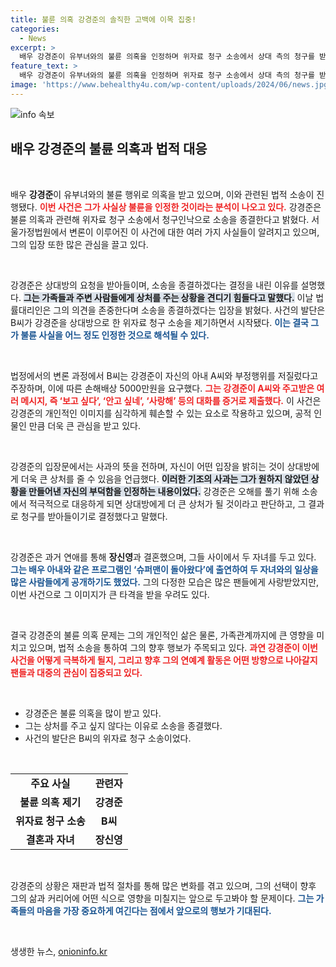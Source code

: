 ```yaml
---
title: 불륜 의혹 강경준의 솔직한 고백에 이목 집중!
categories:
  - News
excerpt: >
  배우 강경준이 유부녀와의 불륜 의혹을 인정하며 위자료 청구 소송에서 상대 측의 청구를 받아들였다고 밝혀 파장이 일고 있다. 그는 사과와 함께 사실 관계를 다투지 않기로 결정한 이유를 설명했다.
feature_text: >
  배우 강경준이 유부녀와의 불륜 의혹을 인정하며 위자료 청구 소송에서 상대 측의 청구를 받아들였다고 밝혀 파장이 일고 있다. 그는 사과와 함께 사실 관계를 다투지 않기로 결정한 이유를 설명했다.
image: 'https://www.behealthy4u.com/wp-content/uploads/2024/06/news.jpg'
---
```


<p><img src="https://www.behealthy4u.com/wp-content/uploads/2024/06/news.jpg" alt="info 속보" /></p>

<h2 data-ke-size="size26">배우 강경준의 불륜 의혹과 법적 대응</h2>

<p data-ke-size="size16">&nbsp;</p>

<p>배우 <b>강경준</b>이 유부녀와의 불륜 행위로 의혹을 받고 있으며, 이와 관련된 법적 소송이 진행됐다. <b><span style="color: #ee2323;">이번 사건은 그가 사실상 불륜을 인정한 것이라는 분석이 나오고 있다.</span></b> 강경준은 불륜 의혹과 관련해 위자료 청구 소송에서 청구인낙으로 소송을 종결한다고 밝혔다. 서울가정법원에서 변론이 이루어진 이 사건에 대한 여러 가지 사실들이 알려지고 있으며, 그의 입장 또한 많은 관심을 끌고 있다. </p>

<p data-ke-size="size16">&nbsp;</p>

<p>강경준은 상대방의 요청을 받아들이며, 소송을 종결하겠다는 결정을 내린 이유를 설명했다. <b><span style="background-color: #21538527;">그는 가족들과 주변 사람들에게 상처를 주는 상황을 견디기 힘들다고 말했다.</span></b> 이날 법률대리인은 그의 의견을 존중한다며 소송을 종결하겠다는 입장을 밝혔다. 사건의 발단은 B씨가 강경준을 상대방으로 한 위자료 청구 소송을 제기하면서 시작됐다. <b><span style="color: #1a5490;">이는 결국 그가 불륜 사실을 어느 정도 인정한 것으로 해석될 수 있다.</span></b></p>

<p data-ke-size="size16">&nbsp;</p>

<p>법정에서의 변론 과정에서 B씨는 강경준이 자신의 아내 A씨와 부정행위를 저질렀다고 주장하며, 이에 따른 손해배상 5000만원을 요구했다. <b><span style="color: #ee2323;">그는 강경준이 A씨와 주고받은 여러 메시지, 즉 ‘보고 싶다’, ‘안고 싶네’, ‘사랑해’ 등의 대화를 증거로 제출했다.</span></b> 이 사건은 강경준의 개인적인 이미지를 심각하게 훼손할 수 있는 요소로 작용하고 있으며, 공적 인물인 만큼 더욱 큰 관심을 받고 있다.</p>

<p data-ke-size="size16">&nbsp;</p>

<p>강경준의 입장문에서는 사과의 뜻을 전하며, 자신이 어떤 입장을 밝히는 것이 상대방에게 더욱 큰 상처를 줄 수 있음을 언급했다. <b><span style="background-color: #21538527;">이러한 기조의 사과는 그가 원하지 않았던 상황을 만들어낸 자신의 부덕함을 인정하는 내용이었다.</span></b> 강경준은 오해를 풀기 위해 소송에서 적극적으로 대응하게 되면 상대방에게 더 큰 상처가 될 것이라고 판단하고, 그 결과로 청구를 받아들이기로 결정했다고 말했다. </p>

<p data-ke-size="size16">&nbsp;</p>

<p>강경준은 과거 연애를 통해 <b>장신영</b>과 결혼했으며, 그들 사이에서 두 자녀를 두고 있다. <b><span style="color: #1a5490;">그는 배우 아내와 같은 프로그램인 ‘슈퍼맨이 돌아왔다’에 출연하여 두 자녀와의 일상을 많은 사람들에게 공개하기도 했었다.</span></b> 그의 다정한 모습은 많은 팬들에게 사랑받았지만, 이번 사건으로 그 이미지가 큰 타격을 받을 우려도 있다. </p>

<p data-ke-size="size16">&nbsp;</p>

<p>결국 강경준의 불륜 의혹 문제는 그의 개인적인 삶은 물론, 가족관계까지에 큰 영향을 미치고 있으며, 법적 소송을 통하여 그의 향후 행보가 주목되고 있다. <b><span style="color: #ee2323;">과연 강경준이 이번 사건을 어떻게 극복하게 될지, 그리고 향후 그의 연예계 활동은 어떤 방향으로 나아갈지 팬들과 대중의 관심이 집중되고 있다.</span></b> </p>

<p data-ke-size="size16">&nbsp;</p>

<ul>
<li>강경준은 불륜 의혹을 많이 받고 있다.</li>
<li>그는 상처를 주고 싶지 않다는 이유로 소송을 종결했다.</li>
<li>사건의 발단은 B씨의 위자료 청구 소송이었다.</li>
</ul>

<p data-ke-size="size16">&nbsp;</p>

<table style="width: 100%;">
    <tr>
        <td style="text-align: center; height: 17px;"><b>주요 사실</b></td>
        <td style="text-align: center; height: 17px;"><b>관련자</b></td>
    </tr>
    <tr>
        <td style="text-align: center; height: 17px;"><b>불륜 의혹 제기</b></td>
        <td style="text-align: center; height: 17px;"><b>강경준</b></td>
    </tr>
    <tr>
        <td style="text-align: center; height: 17px;"><b>위자료 청구 소송</b></td>
        <td style="text-align: center; height: 17px;"><b>B씨</b></td>
    </tr>
    <tr>
        <td style="text-align: center; height: 17px;"><b>결혼과 자녀</b></td>
        <td style="text-align: center; height: 17px;"><b>장신영</b></td>
    </tr>
</table>

<p data-ke-size="size16">&nbsp;</p>

<p>강경준의 상황은 재판과 법적 절차를 통해 많은 변화를 겪고 있으며, 그의 선택이 향후 그의 삶과 커리어에 어떤 식으로 영향을 미칠지는 앞으로 두고봐야 할 문제이다. <b><span style="color: #1a5490;">그는 가족들의 마음을 가장 중요하게 여긴다는 점에서 앞으로의 행보가 기대된다.</span></b> </p>

<p data-ke-size="size16">&nbsp;</p>
생생한 뉴스, <a href="https://onioninfo.kr" rel="dofollow">onioninfo.kr</a>


